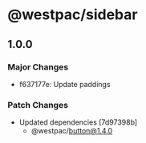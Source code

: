 # @westpac/sidebar

## 1.0.0
### Major Changes

- f637177e: Update paddings

### Patch Changes

- Updated dependencies [7d97398b]
  - @westpac/button@1.4.0
